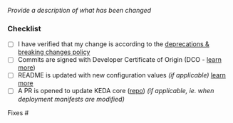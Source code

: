 <!-- Thank you for contributing!

     Read more about how you can contribute in our contribution guide:
     https://github.com/kedacore/charts/blob/main/CONTRIBUTING.md
-->

_Provide a description of what has been changed_

### Checklist

- [ ] I have verified that my change is according to the [deprecations & breaking changes policy](https://github.com/kedacore/governance/blob/main/DEPRECATIONS.md)
- [ ] Commits are signed with Developer Certificate of Origin (DCO - [learn more](https://github.com/kedacore/charts/blob/main/CONTRIBUTING.md#developer-certificate-of-origin-signing-your-work))
- [ ] README is updated with new configuration values *(if applicable)* [learn more](https://github.com/kedacore/charts/blob/main/CONTRIBUTING.md#documentation)
- [ ] A PR is opened to update KEDA core ([repo](https://github.com/kedacore/keda)) *(if applicable, ie. when deployment manifests are modified)*

Fixes #
